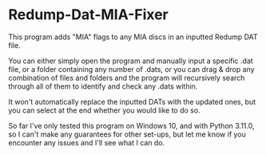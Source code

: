 # Redump-Dat-MIA-Fixer
This program adds "MIA" flags to any MIA discs in an inputted Redump DAT file.

You can either simply open the program and manually input a specific .dat file, or a folder containing any number of .dats, or you can drag & drop any combination of files and folders and the program will recursively search through all of them to identify and check any .dats within.

It won't automatically replace the inputted DATs with the updated ones, but you can select at the end whether you would like to do so.

So far I've only tested this program on Windows 10, and with Python 3.11.0, so I can't make any guarantees for other set-ups, but let me know if you encounter any issues and I'll see what I can do.
